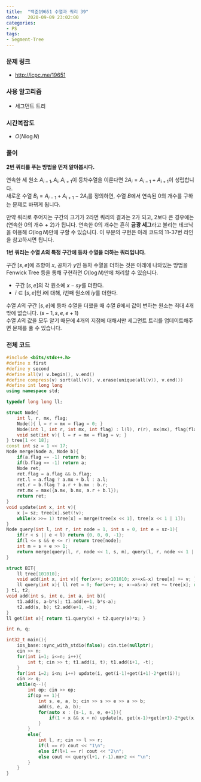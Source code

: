 ```yaml
---
title:  "백준19651 수열과 쿼리 39"
date:   2020-09-09 23:02:00
categories:
- PS
tags:
- Segment-Tree
---
```


### 문제 링크
* http://icpc.me/19651

### 사용 알고리즘
* 세그먼트 트리

### 시간복잡도
* $O(N \log N)$

### 풀이
**2번 쿼리를 푸는 방법을 먼저 알아봅시다.**

연속한 세 원소 $A_{i-1}, A_i, A_{i+1}$이 등차수열을 이룬다면 $2A_i = A_{i-1}+A_{i+1}$이 성립합니다.<br>
새로운 수열 $B_i = A_{i-1}+A_{i+1}-2A_i$를 정의하면, 수열 $B$에서 연속된 0의 개수를 구하는 문제로 바뀌게 됩니다.

만약 쿼리로 주어지는 구간의 크기가 2라면 쿼리의 결과는 2가 되고, 2보다 큰 경우에는 (연속한 0의 개수 + 2)가 됩니다. 연속한 0의 개수는 흔히 **금광 세그**라고 불리는 테크닉을 이용해 $O(\log N)$만에 구할 수 있습니다. 이 부분의 구현은 아래 코드의 11-37번 라인을 참고하시면 됩니다.

**1번 쿼리는 수열 $A$의 특정 구간에 등차 수열을 더하는 쿼리입니다.**

구간 $[s, e]$에 초항이 $x$, 공차가 $y$인 등차 수열을 더하는 것은 아래에 나와있는 방법을 Fenwick Tree 등을 통해 구현하면 $O(\log N)$만에 처리할 수 있습니다.
* 구간 $[s, e]$의 각 원소에 $x-sy$를 더한다.
* $i \in [s, e]$인 $i$에 대해, $i$번째 원소에 $iy$를 더한다.

수열 $A$의 구간 $[s, e]$에 등차 수열을 더했을 때 수열 $B$에서 값이 변하는 원소는 최대 4개밖에 없습니다. ($s-1, s, e, e+1$)<br>
수열 $A$의 값을 모두 알기 때문에 4개의 지점에 대해서만 세그먼트 트리를 업데이트해주면 문제를 풀 수 있습니다.

### 전체 코드
```cpp
#include <bits/stdc++.h>
#define x first
#define y second
#define all(v) v.begin(), v.end()
#define compress(v) sort(all(v)), v.erase(unique(all(v)), v.end())
#define int long long
using namespace std;

typedef long long ll;

struct Node{
    int l, r, mx, flag;
    Node(){ l = r = mx = flag = 0; }
    Node(int l, int r, int mx, int flag) : l(l), r(r), mx(mx), flag(flag) {}
    void set(int v){ l = r = mx = flag = v; }
} tree[1 << 18];
const int sz = 1 << 17;
Node merge(Node a, Node b){
    if(a.flag == -1) return b;
    if(b.flag == -1) return a;
    Node ret;
    ret.flag = a.flag && b.flag;
    ret.l = a.flag ? a.mx + b.l : a.l;
    ret.r = b.flag ? a.r + b.mx : b.r;
    ret.mx = max({a.mx, b.mx, a.r + b.l});
    return ret;
}
void update(int x, int v){
    x |= sz; tree[x].set(!v);
    while(x >>= 1) tree[x] = merge(tree[x << 1], tree[x << 1 | 1]);
}
Node query(int l, int r, int node = 1, int s = 0, int e = sz-1){
    if(r < s || e < l) return {0, 0, 0, -1};
    if(l <= s && e <= r) return tree[node];
    int m = s + e >> 1;
    return merge(query(l, r, node << 1, s, m), query(l, r, node << 1 | 1, m+1, e));
}

struct BIT{
    ll tree[101010];
    void add(int x, int v){ for(x++; x<101010; x+=x&-x) tree[x] += v; }
    ll query(int x){ ll ret = 0; for(x++; x; x-=x&-x) ret += tree[x]; return ret; }
} t1, t2;
void add(int s, int e, int a, int b){
    t1.add(s, a-b*s); t1.add(e+1, b*s-a);
    t2.add(s, b); t2.add(e+1, -b);
}
ll get(int x){ return t1.query(x) + t2.query(x)*x; }

int n, q;

int32_t main(){
    ios_base::sync_with_stdio(false); cin.tie(nullptr);
    cin >> n;
    for(int i=1; i<=n; i++){
        int t; cin >> t; t1.add(i, t); t1.add(i+1, -t);
    }
    for(int i=2; i<n; i++) update(i, get(i-1)+get(i+1)-2*get(i));
    cin >> q;
    while(q--){
        int op; cin >> op;
        if(op == 1){
            int s, e, a, b; cin >> s >> e >> a >> b;
            add(s, e, a, b);
            for(auto x : {s-1, s, e, e+1}){
                if(1 < x && x < n) update(x, get(x-1)+get(x+1)-2*get(x));
            }
        }
        else{
            int l, r; cin >> l >> r;
            if(l == r) cout << "1\n";
            else if(l+1 == r) cout << "2\n";
            else cout << query(l+1, r-1).mx+2 << "\n";
        }
    }
}
```

